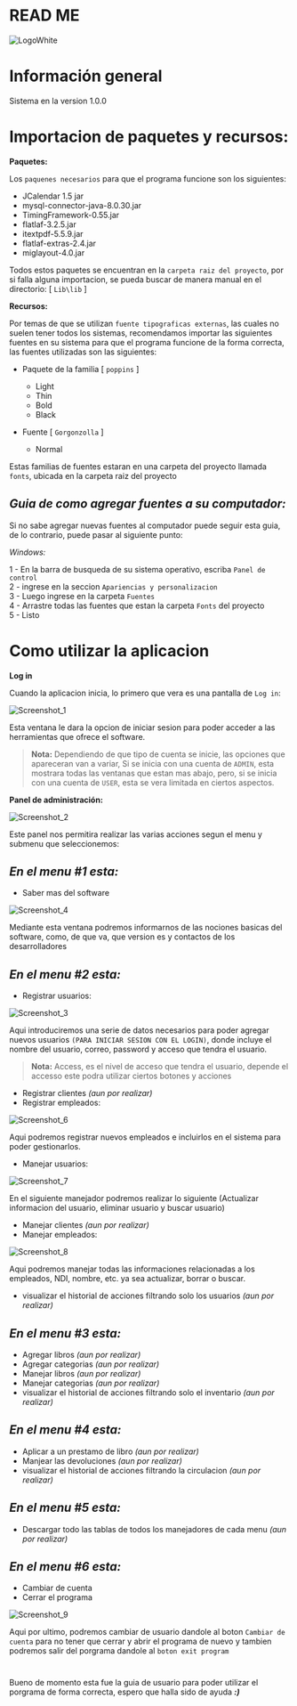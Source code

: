# READ ME

![LogoWhite](https://github.com/01010011011001010110010001110100/Final-Proyect/assets/89937780/d61fad7f-b851-4b79-9cea-94204ca2cee1)

# Información general

Sistema en la version 1.0.0

# Importacion de paquetes y recursos:


**Paquetes:**

Los `paquenes necesarios` para que el programa funcione son los siguientes:

- JCalendar 1.5 jar
- mysql-connector-java-8.0.30.jar
- TimingFramework-0.55.jar
- flatlaf-3.2.5.jar
- itextpdf-5.5.9.jar
- flatlaf-extras-2.4.jar
- miglayout-4.0.jar

Todos estos paquetes se encuentran en la `carpeta raiz del proyecto`, por si falla alguna importacion, se pueda
buscar de manera manual en el directorio: [ `Lib\lib` ]

**Recursos:**

Por temas de que se utilizan `fuente tipograficas externas`, las cuales no suelen tener todos los sistemas, recomendamos importar las siguientes fuentes en su sistema
para que el programa funcione de la forma correcta, las fuentes utilizadas son las siguientes:

- Paquete de la familia [ `poppins` ]
  - Light
  - Thin
  - Bold
  - Black

- Fuente [ `Gorgonzolla` ]
  - Normal


Estas familias de fuentes estaran en una carpeta del proyecto llamada `fonts`, ubicada en la carpeta raiz del proyecto

*Guia de como agregar fuentes a su computador:*
-----
Si no sabe agregar nuevas fuentes al computador puede seguir esta guia, de lo contrario, puede pasar al siguiente punto:

*Windows:*

1 - En la barra de busqueda de su sistema operativo, escriba `Panel de control`  
2 - ingrese en la seccion `Apariencias y personalizacion`   
3 - Luego ingrese en la carpeta `Fuentes`  
4 - Arrastre todas las fuentes que estan la carpeta `Fonts` del proyecto  
5 - Listo  

#

# Como utilizar la aplicacion

**Log in**

Cuando la aplicacion inicia, lo primero que vera es una pantalla de `Log in`:

![Screenshot_1](https://github.com/01010011011001010110010001110100/Final-Proyect/assets/89937780/5a29f743-e21a-485d-8359-d6eb6eefee43)

Esta ventana le dara la opcion de iniciar sesion para poder acceder a las herramientas que ofrece el software.

> **Nota:** Dependiendo de que tipo de cuenta se inicie, las opciones que apareceran van a variar, Si se inicia con una cuenta de `ADMIN`,
> esta mostrara todas las ventanas que estan mas abajo, pero, si se inicia con una cuenta de `USER`,
> esta se vera limitada en ciertos aspectos.

**Panel de administración:**

![Screenshot_2](https://github.com/01010011011001010110010001110100/Final-Proyect/assets/89937780/3838495b-1426-422f-ad94-a649aa6d0d58)

Este panel nos permitira realizar las varias acciones segun el menu y submenu que seleccionemos:

*En el menu #1 esta:*
----

- Saber mas del software

![Screenshot_4](https://github.com/01010011011001010110010001110100/Final-Proyect/assets/89937780/afc69e2b-70ed-437a-8b3a-1ef588bd449f)

Mediante esta ventana podremos informarnos de las nociones basicas del software, como, de que va, que version es y contactos
de los desarrolladores

*En el menu #2 esta:*
----

- Registrar usuarios:

![Screenshot_3](https://github.com/01010011011001010110010001110100/Final-Proyect/assets/89937780/121a302f-8d1a-41e1-822c-cff5d3615fa1)

Aqui introduciremos una serie de datos necesarios para poder agregar nuevos usuarios `(PARA INICIAR SESION CON EL LOGIN)`,
donde incluye el nombre del usuario, correo, password y acceso que tendra el usuario.

> **Nota:** Access, es el nivel de acceso que tendra el usuario, depende el accesso este podra utilizar ciertos botones
> y acciones

- Registrar clientes *(aun por realizar)*
- Registrar empleados:

![Screenshot_6](https://github.com/01010011011001010110010001110100/Final-Proyect/assets/89937780/9902cf25-9baf-448d-97de-1eee3cbcd41c)

Aqui podremos registrar nuevos empleados e incluirlos en el sistema para poder gestionarlos.

- Manejar usuarios:

![Screenshot_7](https://github.com/01010011011001010110010001110100/Final-Proyect/assets/89937780/bf17d27e-5a9d-4e81-9184-03a00e77c066)

En el siguiente manejador podremos realizar lo siguiente (Actualizar informacion del usuario, eliminar usuario y buscar usuario)

- Manejar clientes *(aun por realizar)*
- Manejar empleados:

![Screenshot_8](https://github.com/01010011011001010110010001110100/Final-Proyect/assets/89937780/e542b903-b5fb-4938-90bd-4bfc4d2aa850)

Aqui podremos manejar todas las informaciones relacionadas a los empleados, NDI, nombre, etc.
ya sea actualizar, borrar o buscar.

- visualizar el historial de acciones filtrando solo los usuarios *(aun por realizar)*

*En el menu #3 esta:*
----

- Agregar libros *(aun por realizar)*
- Agregar categorias *(aun por realizar)*
- Manejar libros *(aun por realizar)*
- Manejar categorias *(aun por realizar)*
- visualizar el historial de acciones filtrando solo el inventario *(aun por realizar)*

*En el menu #4 esta:*
----

- Aplicar a un prestamo de libro *(aun por realizar)*
- Manjear las devoluciones *(aun por realizar)*
- visualizar el historial de acciones filtrando la circulacion *(aun por realizar)*

*En el menu #5 esta:*
----

- Descargar todo las tablas de todos los manejadores de cada menu *(aun por realizar)*

*En el menu #6 esta:*
----

- Cambiar de cuenta
- Cerrar el programa

![Screenshot_9](https://github.com/01010011011001010110010001110100/Final-Proyect/assets/89937780/78df729a-feb3-42ef-87ed-2b4b7c91b656)

Aqui por ultimo, podremos cambiar de usuario dandole al boton `Cambiar de cuenta` para no tener que cerrar y abrir el programa de nuevo
y tambien podremos salir del porgrama dandole al `boton exit program`

#

Bueno de momento esta fue la guia de usuario para poder utilizar el porgrama de forma correcta, espero que halla sido de ayuda ***:)***

